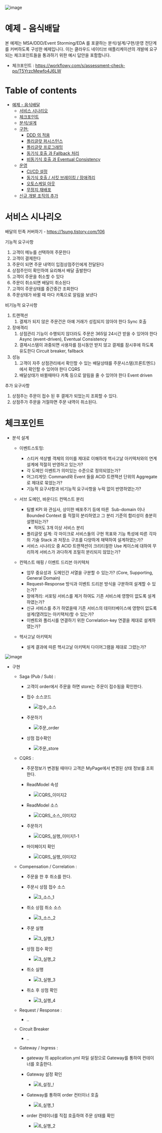 ![image](https://user-images.githubusercontent.com/487999/79708354-29074a80-82fa-11ea-80df-0db3962fb453.png)

# 예제 - 음식배달 

본 예제는 MSA/DDD/Event Storming/EDA 를 포괄하는 분석/설계/구현/운영 전단계를 커버하도록 구성한 예제입니다.
이는 클라우드 네이티브 애플리케이션의 개발에 요구되는 체크포인트들을 통과하기 위한 예시 답안을 포함합니다.
- 체크포인트 : https://workflowy.com/s/assessment-check-po/T5YrzcMewfo4J6LW


# Table of contents

- [예제 - 음식배달](#---)
  - [서비스 시나리오](#서비스-시나리오)
  - [체크포인트](#체크포인트)
  - [분석/설계](#분석설계)
  - [구현:](#구현-)
    - [DDD 의 적용](#ddd-의-적용)
    - [폴리글랏 퍼시스턴스](#폴리글랏-퍼시스턴스)
    - [폴리글랏 프로그래밍](#폴리글랏-프로그래밍)
    - [동기식 호출 과 Fallback 처리](#동기식-호출-과-Fallback-처리)
    - [비동기식 호출 과 Eventual Consistency](#비동기식-호출-과-Eventual-Consistency)
  - [운영](#운영)
    - [CI/CD 설정](#cicd설정)
    - [동기식 호출 / 서킷 브레이킹 / 장애격리](#동기식-호출-서킷-브레이킹-장애격리)
    - [오토스케일 아웃](#오토스케일-아웃)
    - [무정지 재배포](#무정지-재배포)
  - [신규 개발 조직의 추가](#신규-개발-조직의-추가)

# 서비스 시나리오

배달의 민족 커버하기 - https://1sung.tistory.com/106

기능적 요구사항
1. 고객이 메뉴를 선택하여 주문한다
1. 고객이 결제한다
1. 주문이 되면 주문 내역이 입점상점주인에게 전달된다
1. 상점주인이 확인하여 요리해서 배달 출발한다
1. 고객이 주문을 취소할 수 있다
1. 주문이 취소되면 배달이 취소된다
1. 고객이 주문상태를 중간중간 조회한다
1. 주문상태가 바뀔 때 마다 카톡으로 알림을 보낸다

비기능적 요구사항
1. 트랜잭션
    1. 결제가 되지 않은 주문건은 아예 거래가 성립되지 않아야 한다  Sync 호출 
1. 장애격리
    1. 상점관리 기능이 수행되지 않더라도 주문은 365일 24시간 받을 수 있어야 한다  Async (event-driven), Eventual Consistency
    1. 결제시스템이 과중되면 사용자를 잠시동안 받지 않고 결제를 잠시후에 하도록 유도한다  Circuit breaker, fallback
1. 성능
    1. 고객이 자주 상점관리에서 확인할 수 있는 배달상태를 주문시스템(프론트엔드)에서 확인할 수 있어야 한다  CQRS
    1. 배달상태가 바뀔때마다 카톡 등으로 알림을 줄 수 있어야 한다  Event driven

추가 요구사항
1. 상점주는 주문이 접수 된 후 결제가 되었는지 조회할 수 있다.
1. 상점주가 주문을 거절하면 주문 내역이 취소된다.

# 체크포인트

- 분석 설계


  - 이벤트스토밍: 
    - 스티커 색상별 객체의 의미를 제대로 이해하여 헥사고날 아키텍처와의 연계 설계에 적절히 반영하고 있는가?
    - 각 도메인 이벤트가 의미있는 수준으로 정의되었는가?
    - 어그리게잇: Command와 Event 들을 ACID 트랜잭션 단위의 Aggregate 로 제대로 묶었는가?
    - 기능적 요구사항과 비기능적 요구사항을 누락 없이 반영하였는가?    

  - 서브 도메인, 바운디드 컨텍스트 분리
    - 팀별 KPI 와 관심사, 상이한 배포주기 등에 따른  Sub-domain 이나 Bounded Context 를 적절히 분리하였고 그 분리 기준의 합리성이 충분히 설명되는가?
      - 적어도 3개 이상 서비스 분리
    - 폴리글랏 설계: 각 마이크로 서비스들의 구현 목표와 기능 특성에 따른 각자의 기술 Stack 과 저장소 구조를 다양하게 채택하여 설계하였는가?
    - 서비스 시나리오 중 ACID 트랜잭션이 크리티컬한 Use 케이스에 대하여 무리하게 서비스가 과다하게 조밀히 분리되지 않았는가?
  - 컨텍스트 매핑 / 이벤트 드리븐 아키텍처 
    - 업무 중요성과  도메인간 서열을 구분할 수 있는가? (Core, Supporting, General Domain)
    - Request-Response 방식과 이벤트 드리븐 방식을 구분하여 설계할 수 있는가?
    - 장애격리: 서포팅 서비스를 제거 하여도 기존 서비스에 영향이 없도록 설계하였는가?
    - 신규 서비스를 추가 하였을때 기존 서비스의 데이터베이스에 영향이 없도록 설계(열려있는 아키택처)할 수 있는가?
    - 이벤트와 폴리시를 연결하기 위한 Correlation-key 연결을 제대로 설계하였는가?

  - 헥사고날 아키텍처
    - 설계 결과에 따른 헥사고날 아키텍처 다이어그램을 제대로 그렸는가?

![image](https://user-images.githubusercontent.com/117880601/205801295-81ca6439-011a-4149-b2ad-fe5a3eea4e6b.png)


- 구현

  - Saga (Pub / Sub) :
    - 고객이 order에서 주문을 하면 store는 주문이 접수됨을 확인한다.

    - 접수 소스코드
      - ![접수_소스](https://user-images.githubusercontent.com/117880601/205803641-2c715cc3-328a-479a-ba3c-056184c12a1a.PNG)


    - 주문하기
      - ![주문_order](https://user-images.githubusercontent.com/117880601/205802710-475e91a8-08fa-43b9-b102-41d3696e9814.PNG)


    - 상점 접수확인
      - ![주문_store](https://user-images.githubusercontent.com/117880601/205804026-b4ae592f-22ad-4647-a58f-0f8144a12477.PNG)

  - CQRS :
    - 주문정보가 변경될 때마다 고객은 MyPage에서 변경된 상태 정보를 조회한다.

    - ReadModel 속성
      - ![CQRS_이미지2](https://user-images.githubusercontent.com/117880601/205804669-292f7d62-f10d-4c0f-b552-b90fc3a9c0b3.PNG)

    - ReadModel 소스
      - ![CQRS_소스_이미지2](https://user-images.githubusercontent.com/117880601/205804725-8c5bd735-efa3-45ed-abf5-c34041df6787.PNG)

    - 주문하기
      - ![CQRS_실행_이미지1-1](https://user-images.githubusercontent.com/117880601/205804857-aa9b7110-fbd6-40c2-8ad3-2cc9e32b023e.PNG)

    - 마이페이지 확인
      - ![CQRS_실행_이미지2](https://user-images.githubusercontent.com/117880601/205804984-38d30030-e4fd-46b7-b161-d4499b1f2030.PNG)

  - Compensation / Correlation :
    - 주문을 한 후 취소를 한다.

    - 주문시 상점 접수 소스
      - ![3_소스_1](https://user-images.githubusercontent.com/117880601/205805302-aa477388-86af-4237-a7a6-c0162444f0c4.PNG)

    - 취소 상점 취소 소스
      - ![3_소스_2](https://user-images.githubusercontent.com/117880601/205805370-51158218-cf6b-497a-a00e-4330f33a6bdf.PNG)

    - 주문 실행
      - ![3_실행_1](https://user-images.githubusercontent.com/117880601/205805465-1cf978d0-c51e-48ac-8372-f682455909e5.PNG)

    - 상점 접수 확인
      - ![3_실행_2](https://user-images.githubusercontent.com/117880601/205805496-8e341f64-3b8c-4dbd-aef9-d9f7957a320e.PNG)

    - 취소 실행
      - ![3_실행_3](https://user-images.githubusercontent.com/117880601/205805584-9e3bb5e4-1736-41c5-84f2-3620d3695184.PNG)

    - 취소 후 상점 확인
      - ![3_실행_4](https://user-images.githubusercontent.com/117880601/205805652-4bf6b3de-db0e-438c-bdaa-d1ac3c81e087.PNG)

  - Request / Response :
    - ..

  - Circuit Breaker
    - ..

  - Gateway / Ingress :
    - gateway 의 application.yml 파일 설정으로 Gateway를 통하여 컨테이너를 호출한다.

    - Gateway 설정 확인
      - ![6_설정_!](https://user-images.githubusercontent.com/117880601/205806027-0775e622-6fa3-423a-b6d6-9816d07411fe.PNG)

    - Gateway를 통하여 order 컨터이너 호출
      - ![6_실행_1](https://user-images.githubusercontent.com/117880601/205806113-e7223211-b23e-4341-b603-eda59415ced0.PNG)

    - order 컨테이너를 직접 호출하여 주문 상태를 확인
      - ![6_실행_2](https://user-images.githubusercontent.com/117880601/205806161-a8f46cfa-e086-4632-ae65-ded891a68e18.PNG)
    






